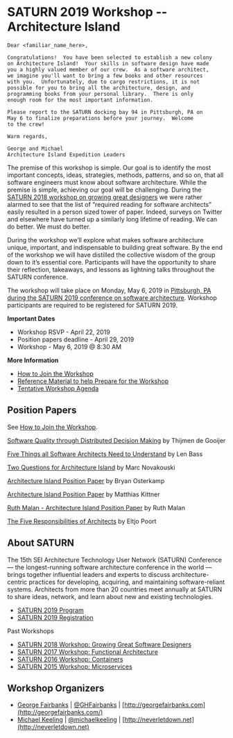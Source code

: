 # SATURN 2019 Workshop -- Architecture Island

```
Dear <familiar_name_here>,

Congratulations!  You have been selected to establish a new colony
on Architecture Island!  Your skills in software design have made
you a highly valued member of our crew.  As a software architect,
we imagine you'll want to bring a few books and other resources
with you.  Unfortunately, due to cargo restrictions, it is not
possible for you to bring all the architecture, design, and
programming books from your personal library.  There is only
enough room for the most important information.

Please report to the SATURN docking bay 94 in Pittsburgh, PA on
May 6 to finalize preparations before your journey.  Welcome
to the crew!

Warm regards,

George and Michael
Architecture Island Expedition Leaders
```

The premise of this workshop is simple.  Our goal is to identify the most
important concepts, ideas, strategies, methods, patterns, and so on, that
all software engineers must know about software architecture.  While the
premise is simple, achieving our goal will be challenging.  During the
[SATURN 2018 workshop on growing great designers](https://github.com/michaelkeeling/saturn2018-growing-great-software-designers-workshop)
we were rather alarmed to see that the list of “required reading for
software architects” easily resulted in a person sized tower of paper.
Indeed, surveys on Twitter and elsewhere have turned up a similarly
long lifetime of reading.  We can do better.  We must do better.

During the workshop we’ll explore what makes software architecture unique,
important, and indispensable to building great software.  By the end of the
workshop we will have distilled the collective wisdom of the group down to
it’s essential core.  Participants will have the opportunity to share their
reflection, takeaways, and lessons as lightning talks throughout the SATURN
conference.

The workshop will take place on Monday, May 6, 2019 in [Pittsburgh, PA during
the SATURN 2019 conference on software architecture](https://resources.sei.cmu.edu/news-events/events/saturn/).
Workshop participants are required to be registered for SATURN 2019.

**Important Dates**

- Workshop RSVP - April 22, 2019
- Position papers deadline - April 29, 2019
- Workshop - May 6, 2019 @ 8:30 AM


**More Information**

- [How to Join the Workshop](how-to-join.md)
- [Reference Material to help Prepare for the Workshop](references.md)
- [Tentative Workshop Agenda](agenda.md)

## Position Papers

See [How to Join the Workshop](how-to-join.md).

[Software Quality through Distributed Decision Making](positions-papers/de_gooijer-software_quality_distributed_decisions.md) by Thijmen de Gooijer

[Five Things all Software Architects Need to Understand](positions-papers/Len-Bass.md) by Len Bass

[Two Questions for Architecture Island](positions-papers/novakom-position_paper.md) by Marc Novakouski

[Architecture Island Position Paper](position-papers/Bryan-Osterkamp.md) by Bryan Osterkamp

[Architecture Island Position Paper](positions-papers/Matthias-Kittner.md) by Matthias Kittner 

[Ruth Malan - Architecture Island Position Paper](position-papers/ruth-malan-position.md) by Ruth Malan

[The Five Responsibilities of Architects](positions-papers/The%20Five%20Responsibilities%20of%20Architects.pdf) by Eltjo Poort




## About SATURN

The 15th SEI Architecture Technology User Network (SATURN) Conference — the longest-running software
architecture conference in the world — brings together influential leaders and experts to discuss
architecture-centric practices for developing, acquiring, and maintaining software-reliant systems.
Architects from more than 20 countries meet annually at SATURN to share ideas, network, and learn
about new and existing technologies.

- [SATURN 2019 Program](https://resources.sei.cmu.edu/news-events/events/saturn/program.cfm)
- [SATURN 2019 Registration](https://resources.sei.cmu.edu/news-events/events/saturn/registration.cfm)

Past Workshops 
- [SATURN 2018 Workshop: Growing Great Software Designers](https://github.com/michaelkeeling/saturn2018-growing-great-software-designers-workshop)
- [SATURN 2017 Workshop: Functional Architecture](https://github.com/michaelkeeling/saturn2017-architecture-functional-workshop)
- [SATURN 2016 Workshop: Containers](https://github.com/michaelkeeling/saturn2016-containers-workshop)
- [SATURN 2015 Workshop: Microservices](https://github.com/michaelkeeling/SATURN2015-Microservices-Workshop)


## Workshop Organizers

* [George Fairbanks](https://github.com/georgefairbanks) |
  [@GHFairbanks](https://twitter.com/GHFairbanks) |
  [http://georgefairbanks.com](http://georgefairbanks.com/)
* [Michael Keeling](https://github.com/michaelkeeling) |
  [@michaelkeeling](https://twitter.com/michaelkeeling) |
  [http://neverletdown.net](http://neverletdown.net)
